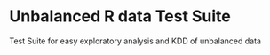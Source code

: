 # Unbalanced R data Test Suite
 Test Suite for easy exploratory analysis and KDD of unbalanced data
